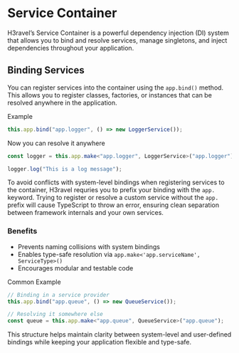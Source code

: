 # Service Container

H3ravel’s Service Container is a powerful dependency injection (DI) system that allows you to bind and resolve services, manage singletons, and inject dependencies throughout your application.

## Binding Services

You can register services into the container using the `app.bind()` method. This allows you to register classes, factories, or instances that can be resolved anywhere in the application.

Example

```ts
this.app.bind("app.logger", () => new LoggerService());
```

Now you can resolve it anywhere

```ts
const logger = this.app.make<"app.logger", LoggerService>("app.logger");

logger.log("This is a log message");
```

To avoid conflicts with system-level bindings when registering services to the container, H3ravel requries you to prefix your binding with the `app.` keyword.
Trying to register or resolve a custom service without the `app.` prefix will cause TypeScript to throw an error, ensuring clean separation between framework internals and your own services.

### Benefits

- Prevents naming collisions with system bindings
- Enables type-safe resolution via `app.make<'app.serviceName', ServiceType>()`
- Encourages modular and testable code

Common Example

```ts
// Binding in a service provider
this.app.bind("app.queue", () => new QueueService());

// Resolving it somewhere else
const queue = this.app.make<"app.queue", QueueService>("app.queue");
```

This structure helps maintain clarity between system-level and user-defined bindings while keeping your application flexible and type-safe.
